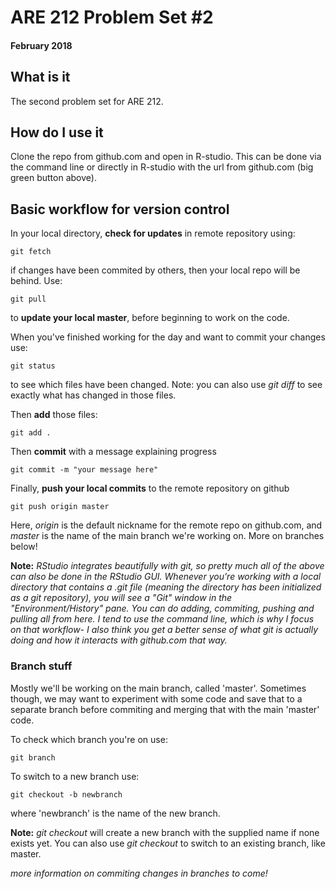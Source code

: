 # ARE 212 Problem Set #2

#### February 2018

## What is it
The second problem set for ARE 212.

## How do I use it
Clone the repo from github.com and open in R-studio. This can be done via the command line or directly in R-studio with the url from github.com (big green button above). 

## Basic workflow for version control
In your local directory, **check for updates** in remote repository using:

	git fetch

if changes have been commited by others, then your local repo will be behind. Use:

	git pull

to **update your local master**, before beginning to work on the code. 

When you've finished working for the day and want to commit your changes use:

	git status

to see which files have been changed. Note: you can also use *git diff* to see exactly what has changed in those files.

Then **add** those files: 

	git add .

Then **commit** with a message explaining progress

	git commit -m "your message here"

Finally, **push your local commits** to the remote repository on github

	git push origin master

Here, *origin* is the default nickname for the remote repo on github.com, and *master* is the name of the main branch we're working on. More on branches below!

**Note:** *RStudio integrates beautifully with git, so pretty much all of the above can also be done in the RStudio GUI. Whenever you're working with a local directory that contains a .git file (meaning the directory has been initialized as a git repository), you will see a "Git" window in the "Environment/History" pane. You can do adding, commiting, pushing and pulling all from here. I tend to use the command line, which is why I focus on that workflow- I also think you get a better sense of what git is actually doing and how it interacts with github.com that way.*

### Branch stuff

Mostly we'll be working on the main branch, called 'master'. Sometimes though, we may want to experiment with some code and save that to a separate branch before commiting and merging that with the main 'master' code. 

To check which branch you're on use:

	git branch

To switch to a new branch use:

	git checkout -b newbranch

where 'newbranch' is the name of the new branch. 

**Note:** *git checkout* will create a new branch with the supplied name if none exists yet. You can also use *git checkout* to switch to an existing branch, like master. 


*more information on commiting changes in branches to come!*




